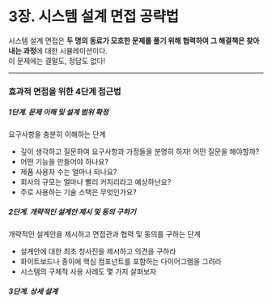 # 3장. 시스템 설계 면접 공략법

시스템 설계 면접은 **두 명의 동료가 모호한 문제를 풀기 위해 협력하여 그 해결책은 찾아내는 과정**에 대한 시뮬레이션이다.  
이 문제에는 결말도, 정답도 없다! 

---  

### 효과적 면접을 위한 4단계 접근법
##### 1단계. 문제 이해 및 설계 범위 확정
요구사항을 충분히 이해하는 단계  
- 깊이 생각하고 질문하여 요구사항과 가정들을 분명히 하자!
어떤 질문을 해야할까?
- 어떤 기능을 만들어야 하나요?
- 제품 사용자 수는 얼마나 되나요?
- 회사의 규모는 얼마나 빨리 커지리라고 예상하난요?
- 주로 사용하는 기술 스택은 무엇인가요?

##### 2단계. 개략적인 설계안 제시 및 동의 구하기
개략적인 설계안을 제시하고 면접관과 협력 및 동의를 구하는 단계
- 설계안에 대한 최초 청사진을 제시하고 의견을 구하라
- 화이트보드나 종이에 핵심 컴포넌트를 포함하는 다이어그램을 그려라
- 시스템의 구체적 사용 사례도 몇 가지 살펴보자

##### 3단계. 상세 설계

